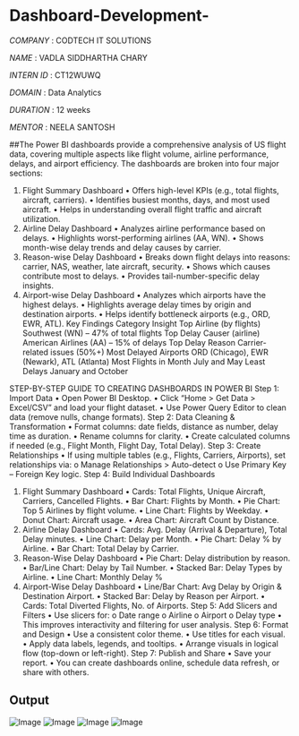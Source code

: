 # Dashboard-Development-

*COMPANY* : CODTECH IT SOLUTIONS

*NAME* : VADLA SIDDHARTHA CHARY

*INTERN ID* : CT12WUWQ

*DOMAIN* : Data Analytics

*DURATION* : 12 weeks

*MENTOR* : NEELA SANTOSH

##The Power BI dashboards provide a comprehensive analysis of US flight data, covering multiple aspects like flight volume, airline performance, delays, and airport efficiency. The dashboards are broken into four major sections:
1. Flight Summary Dashboard
•	Offers high-level KPIs (e.g., total flights, aircraft, carriers).
•	Identifies busiest months, days, and most used aircraft.
•	Helps in understanding overall flight traffic and aircraft utilization.
2. Airline Delay Dashboard
•	Analyzes airline performance based on delays.
•	Highlights worst-performing airlines (AA, WN).
•	Shows month-wise delay trends and delay causes by carrier.
3. Reason-wise Delay Dashboard
•	Breaks down flight delays into reasons: carrier, NAS, weather, late aircraft, security.
•	Shows which causes contribute most to delays.
•	Provides tail-number-specific delay insights.
4. Airport-wise Delay Dashboard
•	Analyzes which airports have the highest delays.
•	Highlights average delay times by origin and destination airports.
•	Helps identify bottleneck airports (e.g., ORD, EWR, ATL).
Key Findings
Category	Insight
Top Airline (by flights)	Southwest (WN) – 47% of total flights
Top Delay Causer (airline)	American Airlines (AA) – 15% of delays
Top Delay Reason	Carrier-related issues (50%+)
Most Delayed Airports	ORD (Chicago), EWR (Newark), ATL (Atlanta)
Most Flights in Month	July and May
Least Delays	January and October

STEP-BY-STEP GUIDE TO CREATING DASHBOARDS IN POWER BI
Step 1: Import Data
•	Open Power BI Desktop.
•	Click “Home > Get Data > Excel/CSV” and load your flight dataset.
•	Use Power Query Editor to clean data (remove nulls, change formats).
Step 2: Data Cleaning & Transformation
•	Format columns: date fields, distance as number, delay time as duration.
•	Rename columns for clarity.
•	Create calculated columns if needed (e.g., Flight Month, Flight Day, Total Delay).
Step 3: Create Relationships
•	If using multiple tables (e.g., Flights, Carriers, Airports), set relationships via:
o	Manage Relationships > Auto-detect
o	Use Primary Key – Foreign Key logic.
Step 4: Build Individual Dashboards
1. Flight Summary Dashboard
•	Cards: Total Flights, Unique Aircraft, Carriers, Cancelled Flights.
•	Bar Chart: Flights by Month.
•	Pie Chart: Top 5 Airlines by flight volume.
•	Line Chart: Flights by Weekday.
•	Donut Chart: Aircraft usage.
•	Area Chart: Aircraft Count by Distance.
2. Airline Delay Dashboard
•	Cards: Avg. Delay (Arrival & Departure), Total Delay minutes.
•	Line Chart: Delay per Month.
•	Pie Chart: Delay % by Airline.
•	Bar Chart: Total Delay by Carrier.
3. Reason-Wise Delay Dashboard
•	Pie Chart: Delay distribution by reason.
•	Bar/Line Chart: Delay by Tail Number.
•	Stacked Bar: Delay Types by Airline.
•	Line Chart: Monthly Delay %
4. Airport-Wise Delay Dashboard
•	Line/Bar Chart: Avg Delay by Origin & Destination Airport.
•	Stacked Bar: Delay by Reason per Airport.
•	Cards: Total Diverted Flights, No. of Airports.
Step 5: Add Slicers and Filters
•	Use slicers for:
o	Date range
o	Airline
o	Airport
o	Delay type
•	This improves interactivity and filtering for user analysis.
Step 6: Format and Design
•	Use a consistent color theme.
•	Use titles for each visual.
•	Apply data labels, legends, and tooltips.
•	Arrange visuals in logical flow (top-down or left-right).
Step 7: Publish and Share
•	Save your report.
•	You can create dashboards online, schedule data refresh, or share with others.

## Output

![Image](https://github.com/user-attachments/assets/4b5986f2-f11d-4253-8c22-fd85d2b5ac36)
![Image](https://github.com/user-attachments/assets/b5083c2c-7c74-44c2-a634-f069cb0fc758)
![Image](https://github.com/user-attachments/assets/152f5083-cf56-449c-a1b1-fcd7444cb32c)
![Image](https://github.com/user-attachments/assets/e3a306c9-1da6-4e43-aaa4-4c914f584f82)
